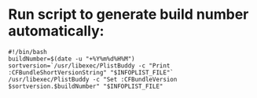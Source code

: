 # Run script to generate build number automatically:

```
#!/bin/bash
buildNumber=$(date -u "+%Y%m%d%H%M")
sortversion=`/usr/libexec/PlistBuddy -c "Print :CFBundleShortVersionString" "$INFOPLIST_FILE"`
/usr/libexec/PlistBuddy -c "Set :CFBundleVersion $sortversion.$buildNumber" "$INFOPLIST_FILE"
```
